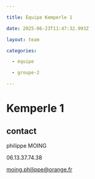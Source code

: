 ```yaml
---

title: Équipe Kemperle 1

date: 2025-06-23T11:47:32.993Z

layout: team

categories:

  - équipe

  - groupe-2

---
```


# Kemperle 1



## contact 

philippe MOING

06.13.37.74.38 

moing.philippe@orange.fr

